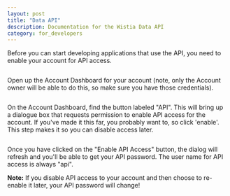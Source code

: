 ```yaml
---
layout: post
title: "Data API"
description: Documentation for the Wistia Data API 
category: for_developers
---
```


Before you can start developing applications that use the API, you need to enable your account for API access.

<div class="post_image float_right"><img src="api_account_dashboard.png" alt="" /></div>

Open up the Account Dashboard for your account (note, only the Account owner will be able to do this, so make sure you have those credentials).

<div class="post_image float_right"><img src="api_enable_button.png" alt="" /></div>

On the Account Dashboard, find the button labeled "API".  This will bring up a dialogue box that requests permission to enable API access for the account.  If you've made it this far, you probably want to, so click 'enable'.  This step makes it so you can disable access later.

<div class="post_image float_right"><img src="api_api_key.png" alt="" /></div>

Once you have clicked on the "Enable API Access" button, the dialog will refresh and you'll be able to get your API password.  The user name for API access is always "api".

**Note:** If you disable API access to your account and then choose to re-enable it later, your API password will change!
